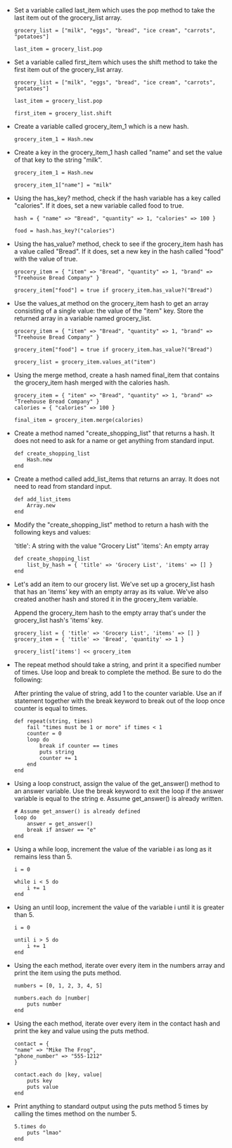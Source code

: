 - Set a variable called last_item which uses the pop method to take the last item out of the grocery_list array.

    ```
    grocery_list = ["milk", "eggs", "bread", "ice cream", "carrots", "potatoes"]

    last_item = grocery_list.pop
    ```

- Set a variable called first_item which uses the shift method to take the first item out of the grocery_list array.

    ```
    grocery_list = ["milk", "eggs", "bread", "ice cream", "carrots", "potatoes"]

    last_item = grocery_list.pop

    first_item = grocery_list.shift
    ```

- Create a variable called grocery_item_1 which is a new hash.

    `grocery_item_1 = Hash.new`

- Create a key in the grocery_item_1 hash called "name" and set the value of that key to the string "milk".

    ```
    grocery_item_1 = Hash.new

    grocery_item_1["name"] = "milk"
    ```

- Using the has_key? method, check if the hash variable has a key called "calories". If it does, set a new variable called food to true.

    ```
    hash = { "name" => "Bread", "quantity" => 1, "calories" => 100 }

    food = hash.has_key?("calories")
    ```

- Using the has_value? method, check to see if the grocery_item hash has a value called "Bread". If it does, set a new key in the hash called "food" with the value of true.

    ```
    grocery_item = { "item" => "Bread", "quantity" => 1, "brand" => "Treehouse Bread Company" }

    grocery_item["food"] = true if grocery_item.has_value?("Bread")
    ```

- Use the values_at method on the grocery_item hash to get an array consisting of a single value: the value of the "item" key. Store the returned array in a variable named grocery_list.

    ```
    grocery_item = { "item" => "Bread", "quantity" => 1, "brand" => "Treehouse Bread Company" }

    grocery_item["food"] = true if grocery_item.has_value?("Bread")

    grocery_list = grocery_item.values_at("item")
    ```

- Using the merge method, create a hash named final_item that contains the grocery_item hash merged with the calories hash.

    ```
    grocery_item = { "item" => "Bread", "quantity" => 1, "brand" => "Treehouse Bread Company" }
    calories = { "calories" => 100 }

    final_item = grocery_item.merge(calories)
    ```

- Create a method named "create_shopping_list" that returns a hash. It does not need to ask for a name or get anything from standard input.

    ```
    def create_shopping_list
        Hash.new
    end
    ```

- Create a method called add_list_items that returns an array. It does not need to read from standard input.

    ```
    def add_list_items
        Array.new
    end
    ```

- Modify the "create_shopping_list" method to return a hash with the following keys and values:

    'title': A string with the value "Grocery List"
    'items': An empty array

    ```
    def create_shopping_list
        list_by_hash = { 'title' => 'Grocery List', 'items' => [] }
    end
    ```

- Let's add an item to our grocery list. We've set up a grocery_list hash that has an 'items' key with an empty array as its value. We've also created another hash and stored it in the grocery_item variable.

    Append the grocery_item hash to the empty array that's under the grocery_list hash's 'items' key.

    ```
    grocery_list = { 'title' => 'Grocery List', 'items' => [] }
    grocery_item = { 'title' => 'Bread', 'quantity' => 1 }

    grocery_list['items'] << grocery_item
    ```

- The repeat method should take a string, and print it a specified number of times. Use loop and break to complete the method. Be sure to do the following:

    After printing the value of string, add 1 to the counter variable.
    Use an if statement together with the break keyword to break out of the loop once counter is equal to times.

    ```
    def repeat(string, times)
        fail "times must be 1 or more" if times < 1
        counter = 0
        loop do
            break if counter == times
            puts string
            counter += 1
        end
    end
    ```

- Using a loop construct, assign the value of the get_answer() method to an answer variable. Use the break keyword to exit the loop if the answer variable is equal to the string e. Assume get_answer() is already written.

    ```
    # Assume get_answer() is already defined
    loop do
        answer = get_answer()
        break if answer == "e"
    end
    ```

- Using a while loop, increment the value of the variable i as long as it remains less than 5.

    ```
    i = 0

    while i < 5 do
        i += 1
    end
    ```

- Using an until loop, increment the value of the variable i until it is greater than 5.

    ```
    i = 0

    until i > 5 do
        i += 1
    end
    ```

- Using the each method, iterate over every item in the numbers array and print the item using the puts method.

    ```
    numbers = [0, 1, 2, 3, 4, 5]

    numbers.each do |number|
        puts number
    end
    ```

- Using the each method, iterate over every item in the contact hash and print the key and value using the puts method.

    ```
    contact = {
    "name" => "Mike The Frog",
    "phone_number" => "555-1212"
    }

    contact.each do |key, value|
        puts key
        puts value
    end
    ```

- Print anything to standard output using the puts method 5 times by calling the times method on the number 5.

    ```
    5.times do
        puts "lmao"
    end
    ```